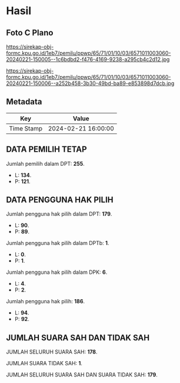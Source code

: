 # Hasil

## Foto C Plano

https://sirekap-obj-formc.kpu.go.id/1eb7/pemilu/ppwp/65/71/01/10/03/6571011003060-20240221-150005--1c6bdbd2-f476-4169-9238-a295cb4c2d12.jpg

https://sirekap-obj-formc.kpu.go.id/1eb7/pemilu/ppwp/65/71/01/10/03/6571011003060-20240221-150006--a252b458-3b30-49bd-ba89-e853898d7dcb.jpg


## Metadata

| Key        | Value               |
| ---------- | ------------------- |
| Time Stamp | 2024-02-21 16:00:00 |


## DATA PEMILIH TETAP

Jumlah pemilih dalam DPT: **255**.
 * L: **134**.
 * P: **121**.

## DATA PENGGUNA HAK PILIH

Jumlah pengguna hak pilih dalam DPT: **179**.
 * L: **90**.
 * P: **89**.

Jumlah pengguna hak pilih dalam DPTb: **1**.
 * L: **0**.
 * P: **1**.

Jumlah pengguna hak pilih dalam DPK: **6**.
 * L: **4**.
 * P: **2**.

Jumlah pengguna hak pilih: **186**.
 * L: **94**.
 * P: **92**.

## JUMLAH SUARA SAH DAN TIDAK SAH

JUMLAH SELURUH SUARA SAH: **178**.

JUMLAH SUARA TIDAK SAH: **1**.

JUMLAH SELURUH SUARA SAH DAN SUARA TIDAK SAH: **179**.


